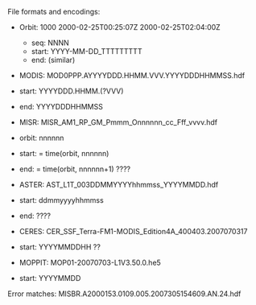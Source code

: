 File formats and encodings:

* Orbit: 1000 2000-02-25T00:25:07Z 2000-02-25T02:04:00Z
  * seq: NNNN 
  * start:    YYYY-MM-DD_TTTTTTTTT
  * end:                           (similar)

* MODIS: MOD0PPP.AYYYYDDD.HHMM.VVV.YYYYDDDHHMMSS.hdf
 * start:         YYYYDDD.HHMM.(?VVV)
 * end:                            YYYYDDDHHMMSS

* MISR: MISR_AM1_RP_GM_Pmmm_Onnnnnn_cc_Fff_vvvv.hdf
 * orbit:                    nnnnnn
 * start:   = time(orbit, nnnnnn)
 * end:     = time(orbit, nnnnnn+1) ????

 * ASTER: AST_L1T_003DDMMYYYYhhmmss_YYYYMMDD.hdf
 
 * start:            ddmmyyyyhhmmss
 * end:      ????

 * CERES: CER_SSF_Terra-FM1-MODIS_Edition4A_400403.2007070317
 * start:                                          YYYYMMDDHH ??

 * MOPPIT: MOP01-20070703-L1V3.50.0.he5
 * start:        YYYYMMDD


 Error matches:
  MISBR.A2000153.0109.005.2007305154609.AN.24.hdf